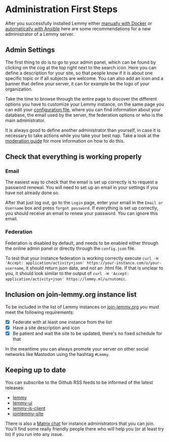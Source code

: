 # Administration First Steps

After you successfully installed Lemmy either [manually with Docker](administration/install_docker.html) or [automatically with Ansible](administration/install_ansible.html) here are some recommendations for a new administrator of a Lemmy server.

## Admin Settings

The first thing to do is to go to your admin panel, which can be found by clicking on the cog at the top right next to the search icon. Here you can define a description for your site, so that people know if it is about one specific topic or if all subjects are welcome. You can also add an icon and a banner that define your server, it can for example be the logo of your organization.

Take the time to browse through the entire page to discover the different options you have to customize your Lemmy instance, on the same page you can edit your [configuration file](configuration.html), where you can find information about your database, the email used by the server, the federation options or who is the main administrator.

It is always good to define another administrator than yourself, in case it is necessary to take actions while you take your best nap. Take a look at the [moderation guide](../moderation/moderation.html) for more information on how to do this.

## Check that everything is working properly

### Email

The easiest way to check that the email is set up correctly is to request a password renewal. You will need to set up an email in your settings if you have not already done so.

After that just log out, go to the `Login` page, enter your email in the `Email or Username` box and press `forgot password`. If everything is set up correctly, you should receive an email to renew your password. You can ignore this email.

### Federation

Federation is disabled by default, and needs to be enabled either through the online admin panel or directly through the `config.json` file.

To test that your instance federation is working correctly execute `curl -H 'Accept: application/activity+json' https://your-instance.com/u/your-username`, it should return json data, and not an .html file. If that is unclear to you, it should look similar to the output of `curl -H 'Accept: application/activity+json' https://lemmy.ml/u/nutomic`.

## Inclusion on join-lemmy.org instance list

To be included in the list of Lemmy instances on [join-lemmy.org](https://join-lemmy.org/instances) you must meet the following requirements:
- [x] Federate with at least one instance from the list
- [x] Have a site description and icon
- [x] Be patient and wait the site to be updated, there's no fixed schedule for that

In the meantime you can always promote your server on other social networks like Mastodon using the hashtag `#Lemmy`.

## Keeping up to date

You can subscribe to the Github RSS feeds to be informed of the latest releases:
- [lemmy](https://github.com/ProjectMakerGeorgia/lemmy/releases.atom)
- [lemmy-ui](https://github.com/ProjectMakerGeorgia/lemmy-ui/releases.atom)
- [lemmy-js-client](https://github.com/ProjectMakerGeorgia/lemmy-js-client/releases.atom)
- [joinlemmy-site](https://github.com/ProjectMakerGeorgia/joinlemmy-site/releases.atom)

There is also a [Matrix chat](https://matrix.to/#/!OwmdVYiZSXrXbtCNLw:matrix.org) for instance administrators that you can join. You'll find some really friendly people there who will help you (or at least try to) if you run into any issue.
